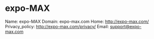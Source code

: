 
# expo-MAX

Name: expo-MAX
Domain: expo-max.com
Home: http://expo-max.com/
Privacy_policy: http://expo-max.com/privacy/
Email: support@expo-max.com
